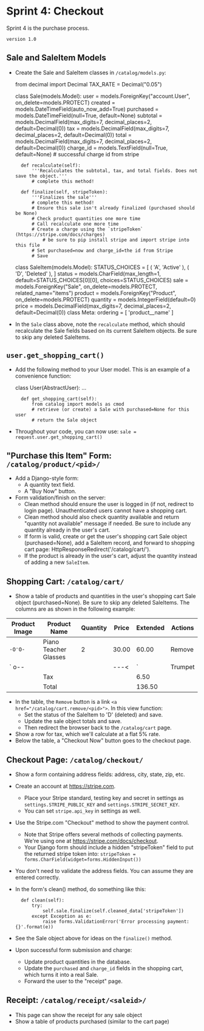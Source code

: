 # Sprint 4: Checkout

Sprint 4 is the purchase process.

`version 1.0`

## Sale and SaleItem Models

* Create the Sale and SaleItem classes in `/catalog/models.py`:

    from decimal import Decimal
    TAX_RATE = Decimal("0.05")

    class Sale(models.Model):
        user = models.ForeignKey("account.User", on_delete=models.PROTECT)
        created = models.DateTimeField(auto_now_add=True)
        purchased = models.DateTimeField(null=True, default=None)
        subtotal = models.DecimalField(max_digits=7, decimal_places=2, default=Decimal(0))
        tax = models.DecimalField(max_digits=7, decimal_places=2, default=Decimal(0))
        total = models.DecimalField(max_digits=7, decimal_places=2, default=Decimal(0))
        charge_id = models.TextField(null=True, default=None)   # successful charge id from stripe

        def recalculate(self):
            '''Recalculates the subtotal, tax, and total fields. Does not save the object.'''
            # complete this method!

        def finalize(self, stripeToken):
            '''Finalizes the sale'''
            # complete this method!
            # Ensure this sale isn't already finalized (purchased should be None)
            # Check product quantities one more time
            # Call recalculate one more time
            # Create a charge using the `stripeToken` (https://stripe.com/docs/charges)
                # be sure to pip install stripe and import stripe into this file
            # Set purchased=now and charge_id=the id from Stripe
            # Save


    class SaleItem(models.Model):
        STATUS_CHOICES = [
            ( 'A', 'Active' ),
            ( 'D', 'Deleted' ),
        ]
        status = models.CharField(max_length=1, default=STATUS_CHOICES[0][0], choices=STATUS_CHOICES)
        sale = models.ForeignKey("Sale", on_delete=models.PROTECT, related_name="items")
        product = models.ForeignKey("Product", on_delete=models.PROTECT)
        quantity = models.IntegerField(default=0)
        price = models.DecimalField(max_digits=7, decimal_places=2, default=Decimal(0))
        class Meta:
            ordering = [ 'product__name' ]



* In the `Sale` class above, note the `recalculate` method, which should recalculate the Sale fields based on its current SaleItem objects. Be sure to skip any deleted SaleItems.

## `user.get_shopping_cart()`

* Add the following method to your User model. This is an example of a convenience function:

    class User(AbstractUser):
        ...

        def get_shopping_cart(self):
            from catalog import models as cmod
            # retrieve (or create) a Sale with purchased=None for this user
            # return the Sale object

* Throughout your code, you can now use: `sale = request.user.get_shopping_cart()`

## "Purchase this Item" Form: `/catalog/product/<pid>/`

* Add a Django-style form:
  * A quantity text field.
  * A "Buy Now" button.
* Form validation/finish on the server:
  * Clean method should ensure the user is logged in (if not, redirect to login page). Unauthenticated users cannot have a shopping cart.
  * Clean method should also check quantity available and return "quantity not available" message if needed. Be sure to include any quantity already in the user's cart.
  * If form is valid, create or get the user's shopping cart Sale object (purchased=None), add a SaleItem record, and forward to shopping cart page: HttpResponseRedirect('/catalog/cart/').
  * If the product is already in the user's cart, adjust the quantity instead of adding a new `SaleItem`.

## Shopping Cart: `/catalog/cart/`

* Show a table of products and quantities in the user's shopping cart Sale object (purchased=None). Be sure to skip any deleted SaleItems. The columns are as shown in the following example:

| Product Image   | Product Name          | Quantity | Price | Extended | Actions |
|-----------------|-----------------------|----------|-------|----------|---------|
| ` -OᵔO- `       | Piano Teacher Glasses | 2        | 30.00 |   60.00  | Remove  |
| ` o--|||---<| ` | Trumpet               | 1        | 70.00 |   70.00  | Remove  |
|                 | Tax                   |          |       |    6.50  |         |
|                 | Total                 |          |       |  136.50  |         |

* In the table, the `Remove` button is a link `<a href="/catalog/cart.remove/<pid>">`.  In this view function:
  *  Set the status of the SaleItem to 'D' (deleted) and save.
  *  Update the sale object totals and save.
  *  Then redirect the browser back to the `/catalog/cart` page.
* Show a row for tax, which we'll calculate at a flat 5% rate.
* Below the table, a "Checkout Now" button goes to the checkout page.

## Checkout Page: `/catalog/checkout/`

* Show a form containing address fields: address, city, state, zip, etc.
* Create an account at https://stripe.com.
  * Place your Stripe standard, testing key and secret in settings as `settings.STRIPE_PUBLIC_KEY` and `settings.STRIPE_SECRET_KEY`.
  * You can set `stripe.api_key` in settings as well.
* Use the Stripe.com "Checkout" method to show the payment control.
  * Note that Stripe offers several methods of collecting payments. We're using one at https://stripe.com/docs/checkout.
  * Your Django form should include a hidden "stripeToken" field to put the returned stripe token into: `stripeToken = forms.CharField(widget=forms.HiddenInput())`
* You don't need to validate the address fields. You can assume they are entered correctly.
* In the form's clean() method, do something like this:

        def clean(self):
            try:
                self.sale.finalize(self.cleaned_data['stripeToken'])
            except Exception as e:
                raise forms.ValidationError('Error processing payment: {}'.format(e))

* See the Sale object above for ideas on the `finalize()` method.
* Upon successful form submission and charge:
  * Update product quantities in the database.
  * Update the `purchased` and `charge_id` fields in the shopping cart, which turns it into a real Sale.
  * Forward the user to the "receipt" page.

## Receipt: `/catalog/receipt/<saleid>/`

* This page can show the receipt for any sale object
* Show a table of products purchased (similar to the cart page)
